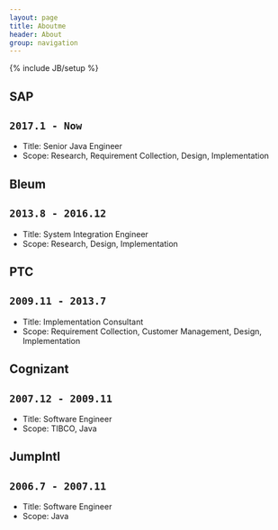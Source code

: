 ```yaml
---
layout: page
title: Aboutme
header: About
group: navigation
---
```

{% include JB/setup %}

## SAP
`2017.1 - Now`
---
- Title: Senior Java Engineer
- Scope: Research, Requirement Collection, Design, Implementation
  
## Bleum
`2013.8 - 2016.12`
---
- Title: System Integration Engineer
- Scope: Research, Design, Implementation

  
## PTC
`2009.11 - 2013.7`
---
- Title: Implementation Consultant
- Scope: Requirement Collection, Customer Management, Design, Implementation


## Cognizant
`2007.12 - 2009.11`
---
- Title: Software Engineer
- Scope: TIBCO, Java

## JumpIntl
`2006.7 - 2007.11`
---
- Title: Software Engineer
- Scope: Java
